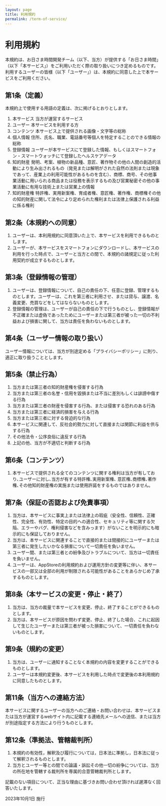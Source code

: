 ```yaml
---
layout: page
title: 利用規約
permalink: /term-of-service/
---
```


# 利用規約

本規約は、お日さま時間開発チーム（以下、当方）が提供する「お日さま時間」（以下「本サービス」）をご利用いただく際の取り扱いにつき定めるものです。利用するユーザーの皆様（以下「ユーザー」）は、本規約に同意した上で本サービスをご利用ください。



## 第1条（定義）

本規約上で使用する用語の定義は、次に掲げるとおりとします。

1. 本サービス
   当方が運営するサービス
2. ユーザー
   本サービスを利用する方
3. コンテンツ
   本サービス上で提供される画像・文字等の総称
4. 個人情報
   住所、氏名、職業、電話番号等個人を特定することのできる情報の総称
5. 登録情報
   ユーザーが本サービスにて登録した情報、もしくはスマートフォン・スマートウォッチにて登録したヘルスケアデータ
6. 知的財産
   発明、考案、植物の新品種、意匠、著作物その他の人間の創造的活動により生み出されるもの（発見または解明がされた自然の法則または現象であって、産業上の利用可能性があるものを含む）、商標、商号、その他事業活動に用いられる商品または役務を表示するもの及び営業秘密その他の事業活動に有用な技術上または営業上の情報
7. 知的財産権
   特許権、実用新案権、育成者権、意匠権、著作権、商標権その他の知的財産に関して法令により定められた権利または法律上保護される利益に係る権利



## 第2条（本規約への同意）

1. ユーザーは、本利用規約に同意頂いた上で、本サービスを利用できるものとします。
2. ユーザーが、本サービスをスマートフォンにダウンロードし、本サービスの利用を行った時点で、ユーザーと当方との間で、本規約の諸規定に従った利用契約が成立するものとします。



## 第3条（登録情報の管理）

1. ユーザーは、登録情報について、自己の責任の下、任意に登録、管理するものとします。ユーザーは、これを第三者に利用させ、または貸与、譲渡、名義変更、売買などをしてはならないものとします。
2. 登録情報の管理は、ユーザーが自己の責任の下で行うものとし、登録情報が不正確または虚偽であったためにユーザーまたは第三者が被った一切の不利益および損害に関して、当方は責任を負わないものとします。



## 第4条（ユーザー情報の取り扱い）

ユーザー情報については、当方が別途定める「プライバシーポリシー」に則り、適正に取り扱うこととします。



## 第5条（禁止行為）

1. 当方または第三者の知的財産権を侵害する行為
2. 当方または第三者の名誉・信用を毀損または不当に差別もしくは誹謗中傷する行為
3. 当方または第三者の財産を侵害する行為、または侵害する恐れのある行為
4. 当方または第三者に経済的損害を与える行為
5. 当方または第三者に対する脅迫的な行為
6. 本サービスに関連して、反社会的勢力に対して直接または関節に利益を供与する行為
7. その他法令・公序良俗に違反する行為
8. 上記の他、当方が不適切と判断する行為



## 第6条（コンテンツ）

1. 本サービスで提供される全てのコンテンツに関する権利は当方が有しており､ユーザーに対し､当方が有する特許権､実用新案権､ 意匠権､商標権､著作権､その他知的財産権の実施または使用許諾をするものではありません｡



## 第7条（保証の否認および免責事項）

1. 当方は、本サービスに事実上または法律上の瑕疵（安全性、信頼性、正確性、完全性、有効性、特定の目的への適合性、セキュリティ等に関する欠陥、エラーやバグ、権利侵害などを含みっます）がないことを明示的にも暗示的にも保証しておりません。
2. 当方は、本サービスに関連することで直接的または間接的にユーザーまたは第三者に発生したいかなる損害について一切責任を負いません。
3. ユーザー間、または第三者との紛争及びトラブルについて、当方は一切責任を負いません。
4. ユーザーは、AppStoreの利用規約および運用方針の変更等に伴い、本サービスの一部又は全部の利用が制限される可能性があることをあらかじめ了承するものとします。



## 第8条（本サービスの変更・停止・終了）

1. 当方は、当方の裁量で本サービスを変更、停止、終了することができるものとします。
2. 当方は、本サービスが原因を問わず変更、停止、終了した場合、これに起因して生じたユーザーまたは第三者が被った損害について、一切責任を負わないものとします。



## 第9条（規約の変更）

1. 当方は、ユーザーに通知することなく本規約の内容を変更することができるものとします。
2. ユーザーは本規約変更後、本サービスを利用した時点で変更後の本利用規約に同意したものとします。



## 第11条（当方への連絡方法）

本サービスに関するユーザーの当方へのご連絡・お問い合わせは、本サービスまたは当方が運営するwebサイト内に記載する連絡先メールへの送信、または当方が別途指定する方法により行うものとします。



## 第12条（準拠法、管轄裁判所）

1. 本規約の有効性，解釈及び履行については，日本法に準拠し，日本法に従って解釈されるものとします。
2. 当方とユーザー等との間での論議・訴訟その他一切の紛争については、当方の所在地を管轄する裁判所を専属的合意管轄裁判所とします｡



記載のない項目について、正当な理由に基づきお問い合わせ頂ければ遅滞なく回答いたします。



2023年10月1日 施行